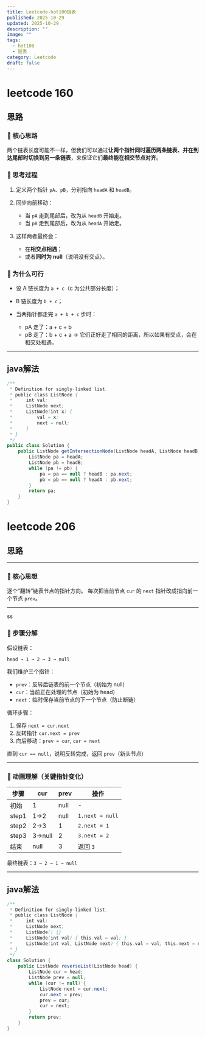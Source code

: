 ```yaml
---
title: Leetcode-hot100链表
published: 2025-10-29
updated: 2025-10-29
description: ""
image: ""
tags:
  - hot100
  - 链表
category: Leetcode
draft: false
---
```


# leetcode 160

## 思路

### 🔑 核心思路

两个链表长度可能不一样，但我们可以通过**让两个指针同时遍历两条链表、并在到达尾部时切换到另一条链表**，来保证它们**最终能在相交节点对齐**。

### 🧠 思考过程

1. 定义两个指针 `pA`、`pB`，分别指向 `headA` 和 `headB`。
2. 同步向前移动：

   * 当 `pA` 走到尾部后，改为从 `headB` 开始走。
   * 当 `pB` 走到尾部后，改为从 `headA` 开始走。
3. 这样两者最终会：

   * 在**相交点相遇**；
   * 或者**同时为 null**（说明没有交点）。

### 🎯 为什么可行

* 设 A 链长度为 `a + c`（c 为公共部分长度）；
* B 链长度为 `b + c`；
* 当两指针都走完 `a + b + c` 步时：

   * pA 走了：a + c + b
   * pB 走了：b + c + a
     → 它们正好走了相同的距离，所以如果有交点，会在相交处相遇。

---


## java解法

```java
/**
 * Definition for singly-linked list.
 * public class ListNode {
 *     int val;
 *     ListNode next;
 *     ListNode(int x) {
 *         val = x;
 *         next = null;
 *     }
 * }
 */
public class Solution {
    public ListNode getIntersectionNode(ListNode headA, ListNode headB) {
        ListNode pa = headA;
        ListNode pb = headB;
        while (pa != pb) {
            pa = pa == null ? headB : pa.next;
            pb = pb == null ? headA : pb.next;
        }
        return pa;
    }
}
```

# leetcode 206

## 思路

---

### 🔑 核心思想

逐个“翻转”链表节点的指针方向。
每次把当前节点 `cur` 的 `next` 指针改成指向前一个节点 `prev`。

---
ss
### 🧠 步骤分解

假设链表：

```
head → 1 → 2 → 3 → null
```

我们维护三个指针：

* `prev`：反转后链表的前一个节点（初始为 null）
* `cur`：当前正在处理的节点（初始为 head）
* `next`：临时保存当前节点的下一个节点（防止断链）

循环步骤：

1. 保存 `next = cur.next`
2. 反转指针 `cur.next = prev`
3. 向后移动：`prev = cur`, `cur = next`

直到 `cur == null`，说明反转完成，返回 `prev`（新头节点）

---

### 🧩 动画理解（关键指针变化）

| 步骤    | cur    | prev | 操作              |
| ----- | ------ | ---- | --------------- |
| 初始    | 1      | null | -               |
| step1 | 1→2    | null | `1.next = null` |
| step2 | 2→3    | 1    | `2.next = 1`    |
| step3 | 3→null | 2    | `3.next = 2`    |
| 结束    | null   | 3    | 返回 `3`          |

最终链表：`3 → 2 → 1 → null`

---

## java解法

```java
/**
 * Definition for singly-linked list.
 * public class ListNode {
 *     int val;
 *     ListNode next;
 *     ListNode() {}
 *     ListNode(int val) { this.val = val; }
 *     ListNode(int val, ListNode next) { this.val = val; this.next = next; }
 * }
 */
class Solution {
    public ListNode reverseList(ListNode head) {
        ListNode cur = head;
        ListNode prev = null;
        while (cur != null) {
            ListNode next = cur.next;
            cur.next = prev;
            prev = cur;
            cur = next;
        }
        return prev;
    }
}
```